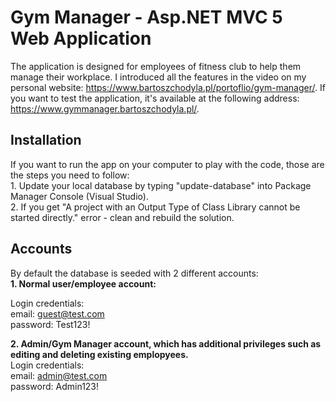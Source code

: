 # Gym Manager - Asp.NET MVC 5 Web Application
The application is designed for employees of fitness club to help them manage their workplace. I introduced all the features in the video on my personal website: https://www.bartoszchodyla.pl/portoflio/gym-manager/. If you want to test the application, it's available at the following address: https://www.gymmanager.bartoszchodyla.pl/.
<h2>Installation</h2>
If you want to run the app on your computer to play with the code, those are the steps you need to follow:<br>
1. Update your local database by typing "update-database" into Package Manager Console (Visual Studio).<br>
2. If you get "A project with an Output Type of Class Library cannot be started directly." error - clean and rebuild the solution.

<h2>Accounts</h2>
By default the database is seeded with 2 different accounts: <br>
<b>1. Normal user/employee account:</b>

Login credentials:<br>
email: guest@test.com<br>
password: Test123!<br>

<b>2. Admin/Gym Manager account, which has additional privileges such as editing and deleting existing emplopyees.</b> <br>
Login credentials:<br>
email: admin@test.com<br>
password: Admin123!<br>
